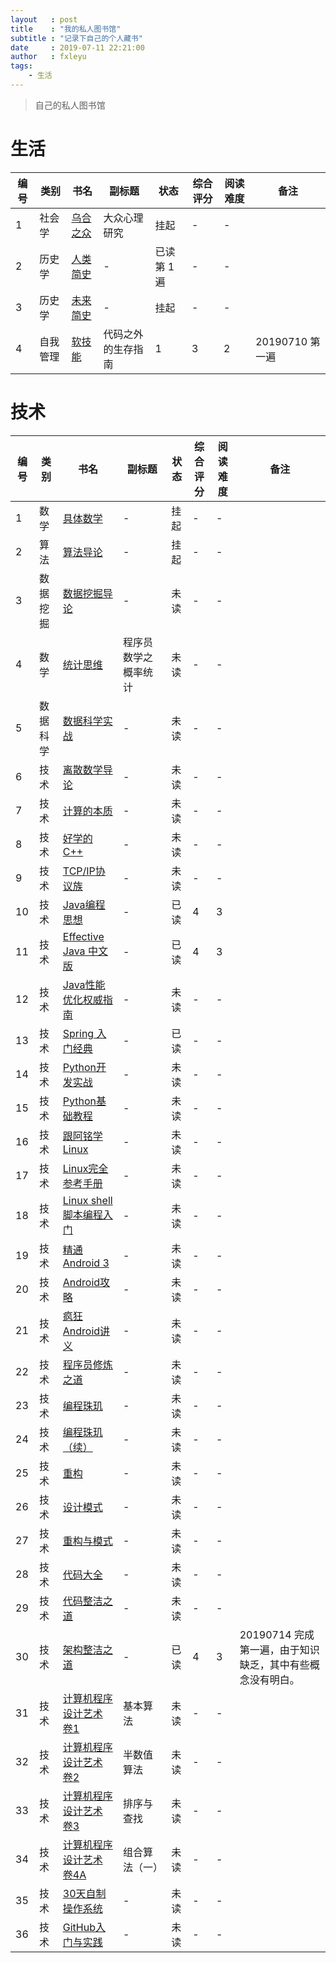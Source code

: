```yaml
---
layout   : post
title    : "我的私人图书馆"
subtitle : "记录下自己的个人藏书"
date     : 2019-07-11 22:21:00
author   : fxleyu
tags:
    - 生活
---
```


> 自己的私人图书馆

# 生活

编号 | 类别 | 书名 | 副标题 | 状态 | 综合评分 | 阅读难度 | 备注
---|---|--|---|---|---|---|---
1 | 社会学 | [乌合之众](https://book.douban.com/subject/1012611/) | 大众心理研究 | 挂起 | - | - | 
2 | 历史学 | [人类简史](https://book.douban.com/subject/25985021/) | - | 已读第 1 遍 | - | - |
3 | 历史学 | [未来简史](https://book.douban.com/subject/26943161/) | - | 挂起 | - | - |
4 | 自我管理 | [软技能](https://book.douban.com/subject/26835090/) | 代码之外的生存指南 | 1 | 3 | 2 | 20190710 第一遍

# 技术

编号 | 类别 | 书名 | 副标题 | 状态 | 综合评分 | 阅读难度 | 备注
---|---|--|---|---|---|---|---
1 | 数学 | [具体数学](https://book.douban.com/subject/21323941/) | - | 挂起 | - | - |
2 | 算法 | [算法导论](https://book.douban.com/subject/20432061/) | - | 挂起 | - | - |
3 | 数据挖掘 | [数据挖掘导论](https://book.douban.com/subject/5377669/) | - | 未读 | - | - |
4 | 数学 | [统计思维](https://book.douban.com/subject/24381562/) | 程序员数学之概率统计 | 未读 | - | - |
5 | 数据科学| [数据科学实战](https://book.douban.com/subject/26320485/) | - | 未读 | - | - |
6 | 技术 | [离散数学导论](https://book.douban.com/subject/1219002/) | - | 未读 | - | - |
7 | 技术 | [计算的本质](https://book.douban.com/subject/26148763/) | - | 未读 | - | - |
8 | 技术 | [好学的C++](https://book.douban.com/subject/7063668/) | - | 未读 | - | - |
9 | 技术 | [TCP/IP协议族](https://book.douban.com/subject/1801180/) | - | 未读 | - | - |
10 | 技术 | [Java编程思想](https://book.douban.com/subject/2130190/) | - | 已读 | 4 | 3 |
11 | 技术 | [Effective Java 中文版](https://book.douban.com/subject/3360807/) | - | 已读 | 4 | 3 |
12 | 技术 | [Java性能优化权威指南](https://book.douban.com/subject/25828043/) | - | 未读 | - | - |
13 | 技术 | [Spring 入门经典](https://book.douban.com/subject/26652876/) | - | 已读 | - | - |
14 | 技术 | [Python开发实战](https://book.douban.com/subject/25880219/) | - | 未读 | - | - |
15 | 技术 | [Python基础教程](https://book.douban.com/subject/25880388/) | - | 未读 | - | - |
16 | 技术 | [跟阿铭学Linux](https://book.douban.com/subject/26005630/) | - | 未读 | - | - |
17 | 技术 | [Linux完全参考手册](https://book.douban.com/subject/3519374/) | - | 未读 | - | - |
18 | 技术 | [Linux shell脚本编程入门](https://book.douban.com/subject/25980976/)  | - | 未读 | - | - |
19 | 技术 | [精通Android 3](https://book.douban.com/subject/6902972/) | - | 未读 | - | - |
20 | 技术 | [Android攻略](https://book.douban.com/subject/10793952/) | - | 未读 | - | - |
21 | 技术 | [疯狂Android讲义](https://book.douban.com/subject/26410861/) | - | 未读 | - | - |
22 | 技术 | [程序员修炼之道](https://book.douban.com/subject/5387402/) | - | 未读 | - | - |
23 | 技术 | [编程珠玑](https://book.douban.com/subject/3227098/) | - | 未读 | - | - |
24 | 技术 | [编程珠玑（续）](https://book.douban.com/subject/6124333/) | - | 未读 | - | - |
25 | 技术 | [重构](https://book.douban.com/subject/4262627/) | - | 未读 | - | - |
26 | 技术 | [设计模式](https://book.douban.com/subject/1052241/) | - | 未读 | - | - |
27 | 技术 | [重构与模式](https://book.douban.com/subject/5360962/) | - | 未读 | - | - |
28 | 技术 | [代码大全](https://book.douban.com/subject/1477390/) | - | 未读 | - | - |
29 | 技术 | [代码整洁之道](https://book.douban.com/subject/4199741/) | - | 未读 | - | - |
30 | 技术 | [架构整洁之道](https://book.douban.com/subject/30333919/) | - | 已读 | 4 | 3 | 20190714 完成第一遍，由于知识缺乏，其中有些概念没有明白。
31 | 技术 | [计算机程序设计艺术 卷1](https://book.douban.com/subject/5258931/) | 基本算法 | 未读 | - | - |
32 | 技术 | [计算机程序设计艺术 卷2](https://book.douban.com/subject/5258932/) | 半数值算法 | 未读 | - | - |
33 | 技术 | [计算机程序设计艺术 卷3](https://book.douban.com/subject/5258933/) | 排序与查找 | 未读 | - | - |
34 | 技术 | [计算机程序设计艺术 卷4A](https://book.douban.com/subject/7564419/) | 组合算法（一） | 未读 | - | - |
35 | 技术 | [30天自制操作系统](https://book.douban.com/subject/11530329/)| - | 未读 | - | - |
36 | 技术 | [GitHub入门与实践](https://book.douban.com/subject/26462816/)| - | 未读 | - | - |
